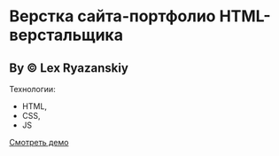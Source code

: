 # Верстка сайта-портфолио HTML-верстальщика

## By © Lex Ryazanskiy

Технологии:

- HTML,
- CSS,
- JS

[Смотреть демо](https://lexryazanskiy.github.io/portfolio/)
